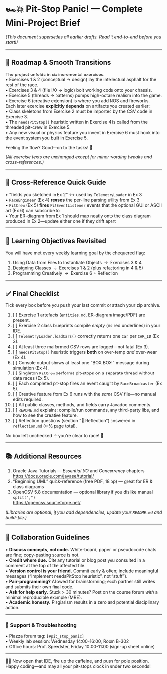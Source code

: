 # 🏎️💥 Pit-Stop Panic! — Complete Mini-Project Brief  

*(This document supersedes all earlier drafts. Read it end-to-end before you start!)*  

---

## 📍 Roadmap & Smooth Transitions  
The project unfolds in six incremental exercises.  
• Exercises 1 & 2 (conceptual → design) lay the intellectual asphalt for the rest of the race.  
• Exercises 3 & 4 (file I/O → logic) bolt working code onto your chassis.  
• Exercise 5 (threads → patterns) pumps high-octane realism into the game.  
• Exercise 6 (creative extension) is where you add NOS and fireworks.  
Each later exercise **explicitly depends** on artifacts you created earlier:  
• Class skeletons from Exercise 2 must be imported by the CSV code in Exercise 3.  
• The `needsPitStop()` heuristic written in Exercise 4 is called from the threaded pit-crew in Exercise 5.  
• Any new visual or physics feature you invent in Exercise 6 must hook into the event system you built in Exercise 5.  

Feeling the flow? Good—on to the tasks! 🏁  

*(All exercise texts are unchanged except for minor wording tweaks and cross-references.)*  

---

## 🔗 Cross-Reference Quick Guide  
• “fields you sketched in Ex 2” ↔ used by `TelemetryLoader` in Ex 3  
• `RaceEngineer` (Ex 4) **reuses** the per-line parsing utility from Ex 3  
• `PitCrew` (Ex 5) **fires** `PitEventListener` events that the optional GUI or ASCII art (Ex 6) can subscribe to  
• Your ER-diagram from Ex 1 should map neatly onto the class diagram produced in Ex 2—update either one if they drift apart  

---

## 🎯 Learning Objectives Revisited  
You will have met every weekly learning goal by the chequered flag:  
1. Using Data from Files to Instantiate Objects → Exercises 3 & 4  
2. Designing Classes → Exercises 1 & 2 (plus refactoring in 4 & 5)  
3. Programming Creatively → Exercise 6 + Reflection  

---

## ✅ Final Checklist  
Tick every box before you push your last commit or attach your zip archive.  

1. [ ] Exercise 1 artefacts (`entities.md`, ER-diagram image/PDF) are present.  
2. [ ] Exercise 2 class blueprints compile *empty* (no red underlines) in your IDE.  
3. [ ] `TelemetryLoader.loadCars()` correctly returns one `Car` per `CAR_ID` (Ex 3).  
4. [ ] At least three malformed CSV rows are logged—not fatal (Ex 3).  
5. [ ] `needsPitStop()` heuristic triggers **both** on over-temp *and* over-wear (Ex 4).  
6. [ ] Console output shows at least one “BOX BOX!” message during simulation (Ex 4).  
7. [ ] Singleton `PitCrew` performs pit-stops on a separate thread without data races (Ex 5).  
8. [ ] Each completed pit-stop fires an event caught by `RaceBroadcaster` (Ex 5).  
9. [ ] Creative feature from Ex 6 runs with the *same* CSV file—no manual edits required.  
10. [ ] All public classes, methods, and fields carry Javadoc comments.  
11. [ ] `README.md` explains: compile/run commands, any third-party libs, and how to see the creative feature.  
12. [ ] Reflection questions (section “🤔 Reflection”) answered in `reflection.md` (≈ ½ page total).  

No box left unchecked → you’re clear to race! 🚦  

---

## 📚 Additional Resources  
1. Oracle Java Tutorials — *Essential I/O* and *Concurrency* chapters  
   https://docs.oracle.com/javase/tutorial/  
2. “Beginning UML” quick-reference (free PDF, 18 pp) — great for ER & class diagrams  
3. OpenCSV 5.8 documentation — optional library if you dislike manual `split(",")`  
   https://opencsv.sourceforge.net/  

*(Libraries are optional; if you add dependencies, update your `README.md` and build-file.)*  

---

## 🤝 Collaboration Guidelines  
• **Discuss concepts, not code.** White-board, paper, or pseudocode chats are fine; copy-pasting source is not.  
• **Credit where due.** Cite any tutorial or blog post you consulted in a comment at the top of the affected file.  
• **Version control is your friend.** Commit early & often; include meaningful messages (“Implement needsPitStop heuristic”, not “stuff”).  
• **Pair-programming?** Allowed for brainstorming; each partner still writes and submits their own final code.  
• **Ask for help early.** Stuck > 30 minutes? Post on the course forum *with* a minimal reproducible example (MRE).  
• **Academic honesty.** Plagiarism results in a zero and potential disciplinary action.  

---

### 🚨 Support & Troubleshooting  
• Piazza forum tag: `[#pit_stop_panic]`  
• Weekly lab session: Wednesday 14:00-16:00, Room B-302  
• Office hours: Prof. Speedster, Friday 10:00-11:00 (sign-up sheet online)  

---

🧑‍💻  Now open that IDE, fire up the caffeine, and push for pole position. Happy coding—and may all your pit-stops clock in under two seconds!